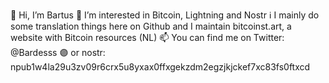 👋 Hi, I’m Bartus
👀 I’m interested in Bitcoin, Lightning and Nostr
ℹ️ I mainly do some translation things here on Github and I maintain bitcoinst.art, a website with Bitcoin resources (NL)
📫 You can find me on Twitter: @Bardesss
🟣 or nostr: npub1w4la29u3zv09r6crx5u8yxax0ffxgekzdm2egzjkjckef7xc83fs0ftxcd
